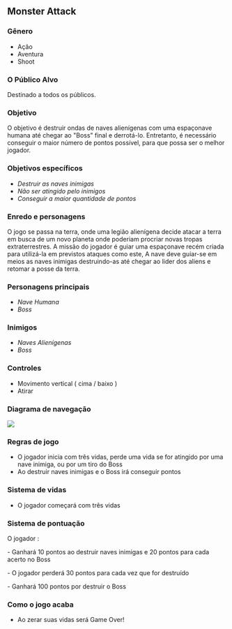 Monster Attack
-----------------------------------------------------------------------------------------------------------------------------------------

### Gênero
  + Ação
  + Aventura
  + Shoot

### O	Público Alvo
Destinado a todos os públicos.

### Objetivo
O objetivo é destruir ondas de naves alienígenas com uma espaçonave humana até chegar ao "Boss" final e derrotá-lo. Entretanto, é necessário conseguir o maior número de pontos possível, para que possa ser o melhor jogador.

### Objetivos específicos
 + _Destruir as naves inimigas_
 + _Não ser atingido pelo inimigos_
 + _Conseguir a maior quantidade de pontos_

### Enredo e personagens
O jogo se passa na terra, onde uma legião alienígena decide atacar a terra em busca de um novo planeta onde poderiam procriar novas tropas extraterrestres. A missão do jogador é guiar uma espaçonave recém criada para utilizá-la em previstos ataques como este, A nave deve guiar-se em meios as naves inimigas destruindo-as até chegar ao lider dos aliens e retomar a posse da terra.

### Personagens principais
  + _Nave Humana_
  + _Boss_
  
### Inimigos
  + _Naves Alienígenas_
  + _Boss_
  
### Controles
  - Movimento vertical ( cima / baixo )
  - Atirar
  
### Diagrama de navegação
<p>
  <img src="https://github.com/13ArturBruno/MonsterAtk/blob/master/diagram-1.png">
</p>

### Regras de jogo
  + O jogador inicia com três vidas, perde uma vida se for atingido por uma nave inimiga, ou por um tiro do Boss
  + Ao destruir naves inimigas e o Boss irá conseguir pontos
 
### Sistema de vidas
  + O jogador começará com três vidas
  
### Sistema de pontuação
  <p>O jogador :</p>
  <p> - Ganhará 10 pontos ao destruir naves inimigas e 20 pontos para cada acerto no Boss</p>
  <p> - O jogador perderá 30 pontos para cada vez que for destruído</p>
  <p> - Ganhará 100 pontos por destruir o Boss</p>

### Como o jogo acaba
  + Ao zerar suas vidas será Game Over!
  
  
